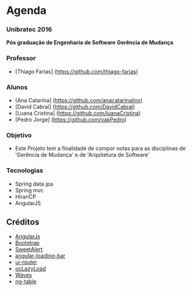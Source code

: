 Agenda 
==========

### Unibratec 2016

**Pós graduação de Engenharia de Software**
**Gerência de Mudança**

### Professor
*  [Thiago Farias] (https://github.com/thiago-farias) 

### Alunos
* [Ana Catarina] (https://github.com/anacatarinalinx)
* [David Cabral] (https://github.com/DavidCabral)
* [Luana Cristina] (https://github.com/luanaCristina)
* [Pedro Jorge] (https://github.com/vakPedro)

### Objetivo
* Este Projeto tem a finalidade de compor notas para as disciplinas de 'Gerência de Mudança' e de 'Arquitetura de Software'

### Tecnologias
* Spring data jpa
* Spring mvc
* HirariCP
* AngularJS

Créditos
----------------
* [AngularJs ](https://angularjs.org/)
* [Bootstrap ](http://getbootstrap.com)
* [SweetAlert](http://lipis.github.io/bootstrap-sweetalert/)
* [angular-loading-bar](https://github.com/chieffancypants/angular-loading-bar)
* [ui-router](https://github.com/angular-ui/ui-router)
* [ocLazyLoad](https://github.com/ocombe/ocLazyLoad)
* [Waves](https://github.com/fians/Waves)
* [ng-table](http://ng-table.com/)



